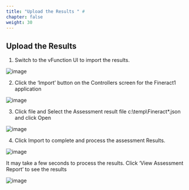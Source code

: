 ```yaml
---
title: "Upload the Results " #
chapter: false
weight: 30
---
```


## Upload the Results

1)	Switch to the vFunction UI to import the results.


![image](/images/AH-Import1.png)

2)	Click the ‘Import’ button on the Controllers screen for the Fineract1 application


![image](/images/AH-Import2.png)

3)	Click file and Select the Assessment result file c:\temp\Fineract*.json and click Open

![image](/images/AH-Report-import.png)


4)	Click Import to complete and process the assessment Results.


![image](/images/AH-Import3.png)

It may take a few seconds to process the results. Click ‘View Assessment Report’ to see the results

![image](/images/AH-import-results.png)




